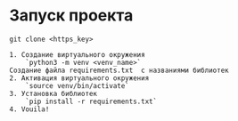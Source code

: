 # Запуск проекта

`git clone <https_key>`

```
1. Создание виртуального окружения
    `python3 -m venv <venv_name>`
Создание файла requirements.txt  с названиями библиотек
2. Активация виртуального окружения
    `source venv/bin/activate`
3. Установка библиотек
    `pip install -r requirements.txt`
4. Vouila!
```